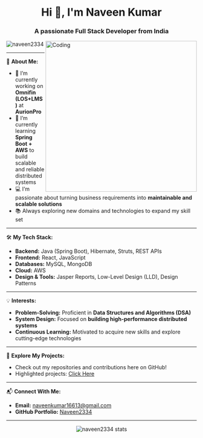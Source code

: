 <h1 align="center">Hi 👋, I'm Naveen Kumar</h1>
<h3 align="center">A passionate Full Stack Developer from India</h3>

<img align="right" alt="Coding" width="400" src="https://camo.githubusercontent.com/e20822b4282c07ffd010cd05f855a6561d3b62358ca9e607e4901288dd748fcb/68747470733a2f2f63646e2e6472696262626c652e636f6d2f75736572732f323133313939332f73637265656e73686f74732f343934383733362f74686f75676874776f726b732d6769665f6472696262626c652e676966">

<p align="left"> 
  <img src="https://komarev.com/ghpvc/?username=naveen2334&label=Profile%20views&color=0e75b6&style=flat" alt="naveen2334" /> 
</p>

---

🌟 **About Me:**  
- 🔭 I’m currently working on **Omnifin (LOS+LMS)** at **AurionPro**  
- 🌱 I’m currently learning **Spring Boot + AWS** to build scalable and reliable distributed systems  
- 💻 I’m passionate about turning business requirements into **maintainable and scalable solutions**  
- 📚 Always exploring new domains and technologies to expand my skill set  

---

🛠️ **My Tech Stack:**  
- **Backend:** Java (Spring Boot), Hibernate, Struts, REST APIs  
- **Frontend:** React, JavaScript  
- **Databases:** MySQL, MongoDB  
- **Cloud:** AWS  
- **Design & Tools:** Jasper Reports, Low-Level Design (LLD), Design Patterns  

---

💡 **Interests:**  
- **Problem-Solving:** Proficient in **Data Structures and Algorithms (DSA)**  
- **System Design:** Focused on **building high-performance distributed systems**  
- **Continuous Learning:** Motivated to acquire new skills and explore cutting-edge technologies  

---

📂 **Explore My Projects:**  
- Check out my repositories and contributions here on GitHub!  
- Highlighted projects: [Click Here](https://github.com/Naveen2334)  

---

📬 **Connect With Me:**  
- **Email:** naveenkumar16613@gmail.com  
- **GitHub Portfolio:** [Naveen2334](https://github.com/Naveen2334)  

---

<p align="center">
  <img src="https://github-readme-stats.vercel.app/api?username=naveen2334&show_icons=true&theme=radical" alt="naveen2334 stats" />
</p>
